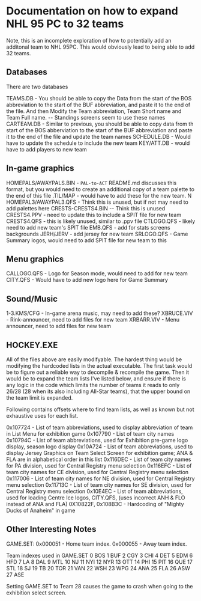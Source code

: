 # Documentation on how to expand NHL 95 PC to 32 teams

Note, this is an incomplete exploration of how to potentially add an additonal team to NHL 95PC. This would obviously lead to being able to add 32 teams.

## Databases
There are two databases

TEAMS.DB - You should be able to copy the Data from the start of the BOS abbreviation to the start of the BUF abbreviation, and paste it to the end of the file. And then Modify the Team abbreviation, Team Short name and Team Full name. -- Standings screens seem to use these names
CARTEAM.DB - Similar to previous, you should be able to copy data from th start of the BOS abberviation to the start of the BUF abbreviation and paste it to the end of the file and update the team names
SCHEDULE.DB - Would have to update the schedule to include the new team
KEY/ATT.DB - would have to add players to new team

## In-game graphics
HOMEPALS/AWAYPALS.BIN - `PAL-to-ACT` README.md discusses this format, but you would need to create an additional copy of a team palette to the end of this file
<TEAM>.TIL/MAP - would have to add these for the new team. N
HOMEPAL3/AWAYPAL3.QFS - Think this is unused, but if not may need to add palettes here
CRESTS-CRESTS4.BIN -- Think this is unused
CRESTS4.PPV - need to update this to include a SPIT file for new team
CRESTS4.QFS - this is likely unused, similar to .ppv file
CTLOGO.QFS - likely need to add new team's SPIT file
EMB<TEAM>.QFS - add for stats screens backgrounds
JER<TEAM>H/JER<TEAM>V - add jersey for new team
SRLOGO.QFS - Game Summary logos, would need to add SPIT file for new team to this

## Menu graphics
CALLOGO.QFS - Logo for Season mode, would need to add for new team
CITY.QFS - Would have to add new logo here for Game Summary


## Sound/Music
<TEAM>1-3.KMS/CFG - In-game arena music, may need to add these?
XBRUCE.VIV - Rink-announcer, need to add files for new team
XRBARR.VIV - Menu announcer, need to add files for new team

## HOCKEY.EXE
All of the files above are easily modifyable. The hardest thing would be modifying the hardcoded lists in the actual executable. The first task would be to figure out a reliable way to decompile & recompile the game. Then it would be to expand the team lists I've listed below, and ensure if there is any logic in the code which limits the number of teams it reads to only 26/28 (28 when its also including All-Star teams), that the upper bound on the team limit is expanded.

Following contains offsets where to find team lists, as well as known but not exhaustive uses for each list.

0x107724 - List of team abbreviations, used to display abbreviation of team in List Menu for exhibition game
0x107790 - List of team city names
0x10794C - List of team abbreviations, used for Exhibition pre-game logo display, season logo display
0x10A724 - List of team abbreviations, used to display Jersey Graphics on Team Select Screen for exhibition game; ANA & FLA are in alphabetical order in this list
0x116DEC - List of team city names for PA division, used for Central Registry menu selection
0x116EFC - List of team city names for CE division, used for Central Registry menu selection
0x117006 - List of team city names for NE division, used for Central Registry menu selection
0x11713C - List of team city names for SE division, used for Central Registry menu selection
0x10E4EC - List of team abbreviations, used for loading Centre Ice logos, CITY.QFS, (uses incorrect ANH & FLO instead of ANA and FLA)
0X10822F, 0x108B3C - Hardcoding of "Mighty Ducks of Anaheim" in game

## Other Interesting Notes
GAME.SET:
0x000051 - Home team index.
0x000055 - Away team index. 

Team indexes used in GAME.SET
0 BOS
1 BUF
2 CGY
3 CHI
4 DET
5 EDM
6 HFD
7 LA
8 DAL
9 MTL
10 NJ
11 NYI
12 NYR
13 OTT
14 PHI
15 PIT
16 QUE
17 STL
18 SJ
19 TB
20 TOR
21 VAN
22 WSH
23 WPG
24 ANA
25 FLA
26 ASW
27 ASE

Setting GAME.SET to Team 28 causes the game to crash when going to the exhibition select screen.